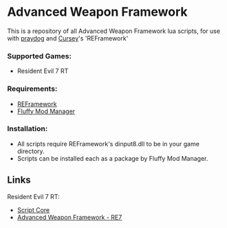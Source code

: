# Advanced Weapon Framework
This is a repository of all Advanced Weapon Framework lua scripts, for use with [praydog](https://github.com/praydog) and [Cursey](https://github.com/cursey)'s 'REFramework'

### Supported Games:
- Resident Evil 7 RT

### Requirements:
- [REFramework](https://github.com/praydog/REFramework-nightly/releases)
- [Fluffy Mod Manager](https://www.fluffyquack.com/)

### Installation:
- All scripts require REFramework's dinput8.dll to be in your game directory.
- Scripts can be installed each as a package by Fluffy Mod Manager.

## Links
Resident Evil 7 RT:
- [Script Core](https://www.nexusmods.com/residentevil7/mods/108)
- [Advanced Weapon Framework - RE7](https://www.nexusmods.com/residentevil7/mods/116)
